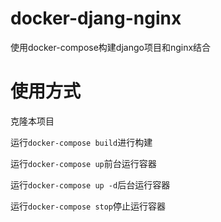 # docker-djang-nginx
使用docker-compose构建django项目和nginx结合

# 使用方式
克隆本项目

运行`docker-compose build`进行构建

运行`docker-compose up`前台运行容器

运行`docker-compose up -d`后台运行容器

运行`docker-compose stop`停止运行容器
